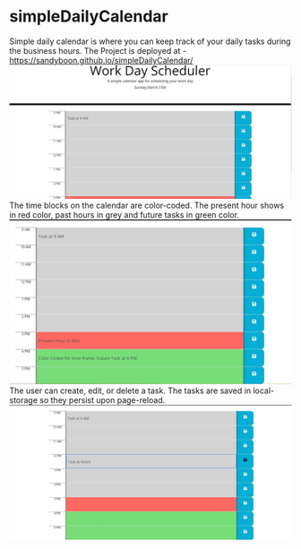 # simpleDailyCalendar
Simple daily calendar is where you can keep track of your daily tasks during the business hours. The Project is deployed at -
https://sandyboon.github.io/simpleDailyCalendar/
![Calendar for Daily task](./snapshots/simpleCalendar.JPG)
The time blocks on the calendar are color-coded. The present hour shows in red color, past hours in grey and future tasks in green color. 
![Color coded time blocks](./snapshots/colorCodedTimeBlocks.JPG)
The user can create, edit, or delete a task. The tasks are saved in local-storage so they persist upon page-reload.
![Editable tasks](./snapshots/editableTask.JPG)
